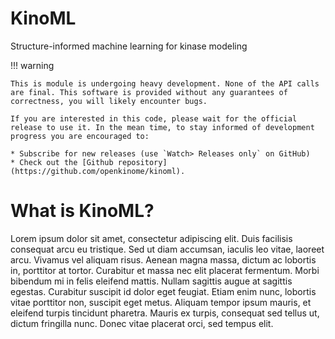 # KinoML

Structure-informed machine learning for kinase modeling

<!-- The following block is possible thanks to the admonitions plugin -->
<!-- https://squidfunk.github.io/mkdocs-material/extensions/admonition/ -->
!!! warning

    This is module is undergoing heavy development. None of the API calls are final. This software is provided without any guarantees of correctness, you will likely encounter bugs.

    If you are interested in this code, please wait for the official release to use it. In the mean time, to stay informed of development progress you are encouraged to:

    * Subscribe for new releases (use `Watch> Releases only` on GitHub)
    * Check out the [Github repository](https://github.com/openkinome/kinoml).


# What is KinoML?

Lorem ipsum dolor sit amet, consectetur adipiscing elit. Duis facilisis consequat arcu eu tristique. Sed ut diam accumsan, iaculis leo vitae, laoreet arcu. Vivamus vel aliquam risus. Aenean magna massa, dictum ac lobortis in, porttitor at tortor. Curabitur et massa nec elit placerat fermentum. Morbi bibendum mi in felis eleifend mattis. Nullam sagittis augue at sagittis egestas. Curabitur suscipit id dolor eget feugiat. Etiam enim nunc, lobortis vitae porttitor non, suscipit eget metus. Aliquam tempor ipsum mauris, et eleifend turpis tincidunt pharetra. Mauris ex turpis, consequat sed tellus ut, dictum fringilla nunc. Donec vitae placerat orci, sed tempus elit.

